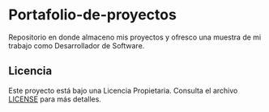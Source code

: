 # Portafolio-de-proyectos
Repositorio en donde almaceno mis proyectos y ofresco una muestra de mi trabajo como Desarrollador de Software.

## Licencia
Este proyecto está bajo una Licencia Propietaria. Consulta el archivo [LICENSE](./LICENSE.md) para más detalles.

